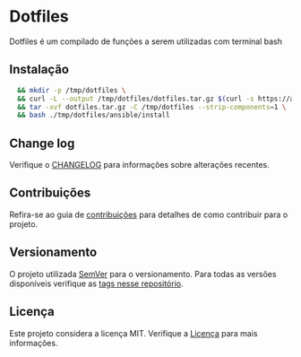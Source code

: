 # Dotfiles

Dotfiles é um compilado de funções a serem utilizadas com terminal bash

## Instalação

```bash
  && mkdir -p /tmp/dotfiles \
  && curl -L --output /tmp/dotfiles/dotfiles.tar.gz $(curl -s https://api.github.com/repos/realfabecker/dotfiles/releases/latest | grep tarball_url | cut -d '"' -f 4) \  
  && tar -xvf dotfiles.tar.gz -C /tmp/dotfiles --strip-components=1 \
  && bash ./tmp/dotfiles/ansible/install
```
## Change log

Verifique o [CHANGELOG](CHANGELOG.md) para informações sobre alterações recentes.

## Contribuições

Refira-se ao guia de [contribuições](./docs/CONTRIBUTING.md) para detalhes de como contribuir para o projeto.

## Versionamento

O projeto utilizada [SemVer](https://semver.org/) para o versionamento. Para todas as versões disponíveis verifique as
[tags nesse repositório][project-link].

## Licença

Este projeto considera a licença MIT. Verifique a [Licença](LICENSE.md) para mais informações.

[project-link]: https://github.com/realfabecker/bashy.git
